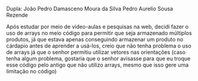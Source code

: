 Dupla: João Pedro Damasceno Moura da Silva
Pedro Aurelio Sousa Rezende

Após estudar por meio de video-aulas e pesquisas na web, decidi fazer o uso de arrays no meio código para permitir que seja armazenado múltiplos produtos, já que estava apenas conseguindo armazenar um produto no cárdapio antes de aprender a usá-los, creio que não tenha problema o uso de arrays já que o senhor permitiu utilizar vetores nas orientações (caso tenha algum problema, gostaria que o senhor avisasse para que eu troque esse código pelo antigo que não utilizo arrays, mesmo que isso gere uma limitação no código)
